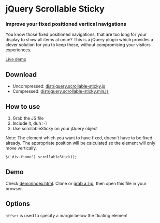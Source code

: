 # jQuery Scrollable Sticky
### Improve your fixed positioned vertical navigations

You know those fixed positioned navigations, that are too long for your display to show all items at once? This is a jQuery plugin which provides a clever solution for you to keep these, without compromising your visitors experiences.

[Live demo](http://jsfiddle.net/4VyZ7/embedded/result/)


## Download

- Uncompressed: [dist/jquery.scrollable-sticky.js](dist/jquery.scrollable-sticky.js)
- Compressed: [dist/jquery.scrollable-sticky.min.js](dist/jquery.scrollable-sticky.min.js)

## How to use

1. Grab the JS file
2. Include it, duh :-)
3. Use scrollableSticky on your jQuery object

Note: The element which you want to have fixed, doesn't have to be fixed already. The appropriate position will be calculated so the element will only move vertically.

```
$('div.fixme').scrollableStick();
```

## Demo

Check [demo/index.html](demo/index.html). Clone or [grab a zip](./archive/master.zip), then open this file in your browser.

## Options

`offset` is used to specify a margin below the floating element

